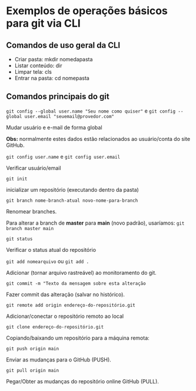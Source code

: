 # Exemplos de operações básicos para git via CLI

## Comandos de uso geral da CLI

- Criar pasta: mkdir nomedapasta
- Listar conteúdo: dir
- Limpar tela: cls
- Entrar na pasta: cd nomepasta

## Comandos principais do git

`git config --global user.name "Seu nome como quiser"` e `git config --global user.email "seuemail@provedor.com"`

Mudar usuário e e-mail de forma global

**Obs:** normalmente estes dados estão relacionados ao usuário/conta do site GitHub.

`git config user.name` e `git config user.email`

Verificar usuário/email

`git init` 

inicializar um repositório (executando dentro da pasta)

`git branch nome-branch-atual novo-nome-para-branch`

Renomear branches.

Para alterar a branch de **master** para **main** (novo padrão), usaríamos: `git branch master main `

`git status`

Verificar o status atual do repositório

`git add nomearquivo` ou `git add .`

Adicionar (tornar arquivo rastreável) ao monitoramento do git.

`git commit -m "Texto da mensagem sobre esta alteração`

Fazer commit das alteração (salvar no histórico).

`git remote add origin endereço-do-repositório.git`

Adicionar/conectar o repositório remoto ao local 

`git clone endereço-do-repositório.git`

Copiando/baixando um repositório para a máquina remota:

`git push origin main`

Enviar as mudanças para o GitHub (PUSH).

`git pull origin main`

Pegar/Obter as mudanças do repositório online GitHub (PULL).
